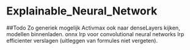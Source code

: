# Explainable_Neural_Network
##Todo
Zo generiek mogelijk
Activmax ook naar denseLayers kijken,
modellen binnenladen. onnx
lrp voor convolutional neural networks
lrp efficienter
verslagen (uitleggen van formules niet vergeten).